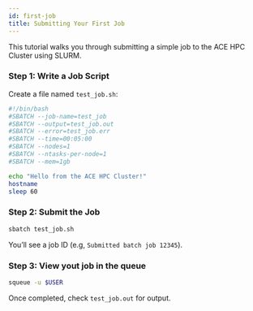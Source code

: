 ```yaml
---
id: first-job
title: Submitting Your First Job
---
```


This tutorial walks you through submitting a simple job to the ACE HPC Cluster using SLURM.

### Step 1: Write a Job Script
Create a file named `test_job.sh`:

```bash
#!/bin/bash
#SBATCH --job-name=test_job
#SBATCH --output=test_job.out
#SBATCH --error=test_job.err
#SBATCH --time=00:05:00
#SBATCH --nodes=1
#SBATCH --ntasks-per-node=1
#SBATCH --mem=1gb

echo "Hello from the ACE HPC Cluster!"
hostname
sleep 60
```
### Step 2: Submit the Job

```bash
sbatch test_job.sh
```
You’ll see a job ID (e.g, `Submitted batch job 12345`).

### Step 3: View yout job in the queue
```bash
squeue -u $USER
```
Once completed, check `test_job.out` for output.